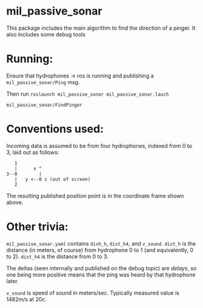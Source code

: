 # mil_passive_sonar
This package includes the main algorithm to find the direction of a pinger. It also includes some debug tools

# Running:
Ensure that hydrophones -> ros is running and publishing a `mil_passive_sonar/Ping` msg.

Then run `roslaunch mil_passive_sonar mil_passive_sonar.lauch`

`mil_passive_sonar/FindPinger`

# Conventions used:

Incoming data is assumed to be from four hydrophones, indexed from 0 to 3,
laid out as follows:

       1
       |      x ^
    3--0        |
       |   y <--0 z (out of screen)
       2

The resulting published position point is in the coordinate frame shown above.

# Other trivia:

`mil_passive_sonar.yaml` contains `dish_h`, `dist_h4`, and `v_sound`.
`dist_h` is the distance (in meters, of course) from hydrophone 0 to 1 (and
equivalently, 0 to 2). `dist_h4` is the distance from 0 to 3.

The deltas (seen internally and published on the debug topic) are _delays_, so
one being more positive means that the ping was heard by that hydrophone
later.

`v_sound` is speed of sound in meters/sec. Typically measured value is 1482m/s at 20c.
